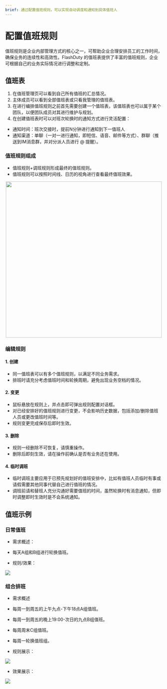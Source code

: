 ```yaml
---
brief: 通过配置值班规则，可以实现自动调度和通知到具体值班人
---
```


# 配置值班规则

值班规则是企业内部管理方式的核心之一，可帮助企业合理安排员工的工作时间，确保业务的连续性和高效性。FlashDuty 的值班表提供了丰富的值班规则，企业可根据自己的业务实际情况进行调整和定制。

## 值班表
1. 在值班管理页可以看到自己所有值班的汇总情况。
2. 主体成员可以看到全部值班表或只看我管理的值班表。
3. 在进行编排值班规则之前首先需要创建一个值班表，该值班表也可以属于某个团队，以便团队成员对其进行维护与规划。
4. 在创建值班表时可以对班次轮换时的通知方式进行灵活配置：
- 通知时间：班次交接时，提前N分钟进行通知到下一值班人
- 通知渠道：单聊（一对一进行通知，即短信、语音、邮件等方式）、群聊（推送到IM消息群，并对分派人员进行 @ 提醒）。

### 值班规则组成

- 值班规则+调班规则形成最终的值班规则。
- 值班规则可以按照时间线、日历的视角进行查看最终值班效果。

<img src="https://fc.3ti.site/zh/flashduty/conf/schedule/1.avif" style="display: block; margin: 0 auto;" height="500">

### 编辑规则
#### 1. 创建

- 同一值班表可以有多个值班规则，以满足不同业务需求。
- 排班时请充分考虑值班时间和轮换周期，避免出现业务空档的情况。
#### 2. 变更

- 鼠标悬放在规则上，并点击即可弹出规则配置对话框。
- 对已经安排好的值班规则进行变更，不会影响历史数据，包括添加/删除值班人员或更改值班时间等。
- 规则变更完成保存后即时生效。

#### 3. 删除

- 规则一经删除不可恢复，请慎重操作。
- 删除后即刻生效，请在操作前确认是否有业务还在使用。

#### 4. 临时调班
- 临时调班主要应用于已预先规划好的值班安排中，比如有值班人员临时有事或请假需要其他同事代替自己进行值班的情况。
- 调班前请和替班人充分沟通好需要值班的时间，虽然轮换时有消息通知，但即时调整即时生效时是不会系统通知。

## 值班示例

### 日常值班
- 需求概述：
- 每天A组和B组进行轮换值班。

- 规则/效果：

![](https://fc.3ti.site/zh/flashduty/conf/schedule/2.avif)

### 组合排班
- 需求概述
- 每周一到周五的上午九点-下午18点A组值班。
- 每周一到周五的晚上19:00-次日的九点B组值班。
- 每周周末C组值班。
- 每周一轮换值班组。

- 规则展示：

![](https://fc.3ti.site/zh/flashduty/conf/schedule/3.avif)

- 效果展示：

![](https://fc.3ti.site/zh/flashduty/conf/schedule/4.avif)